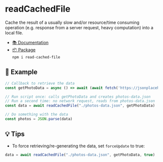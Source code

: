 # readCachedFile
 
Cache the result of a usually slow and/or resource/time consuming operation (e.g. response from a server request, heavy computation) into a local file.

- [📚 Documentation](https://kevduc.github.io/read-cached-file/)
- [📦 Package](https://www.npmjs.com/package/read-cached-file)  
`npm i read-cached-file`

## 📖 Example

```javascript
// Callback to retrieve the data
const getPhotoData = async () => await (await fetch('https://jsonplaceholder.typicode.com/photos')).text()

// Run script once: calls getPhotoData and creates photos-data.json
// Run a second time: no network request, reads from photos-data.json
const data = await readCachedFile("./photos-data.json", getPhotoData)

// Do something with the data
const photos = JSON.parse(data)
```

## 💡 Tips

- To force retrieving/re-generating the data, set `forceUpdate` to true:  
```javascript
data = await readCachedFile("./photos-data.json", getPhotoData, true)
```